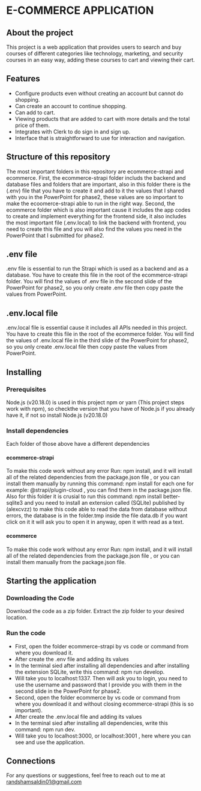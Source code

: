 # E-COMMERCE APPLICATION

## About the project
This project is a web application that provides users to search and buy courses of different categories like technology, marketing, and security courses in an easy way, adding these courses to cart and viewing their cart.

## Features
* Configure products even without creating an account but cannot do shopping.
* Can create an account to continue shopping.
* Can add to cart.
* Viewing products that are added to cart with more details and the total price of them.
* Integrates with Clerk to do sign in and sign up.
* Interface that is straightforward to use for interaction and navigation.

## Structure of this repository
The most important folders in this repository are ecommerce-strapi and ecommerce. First, the ecommerce-strapi folder includs the backend and database files and folders that are important, also in this folder there is the (.env) file that you have to create it and add to it the values that I shared with you in the PowerPoint for phase2, these values are so important to make the ecoomerce-strapi able to run in the right way. Second, the ecommerce folder which is also important cause it includes the app codes to create and implement everything for the frontend side, it also includes the most important file (.env.local) to link the backend with frontend, you need to create this file and you will also find the values you need in the PowerPoint that I submitted for phase2.

## .env file
.env file is essential to run the Strapi which is used as a backend and as a database. You have to create this file in the root of the ecommerce-strapi folder. You will find the values of .env file in the second slide of the PowerPoint for phase2, so you only create .env file then copy paste the values from PowerPoint.

## .env.local file
.env.local file is essential cause it includes all APIs needed in this project. You have to create this file in the root of the ecommerce folder. You will find the values of .env.local file in the third slide of the PowerPoint for phase2, so you only create .env.local file then copy paste the values from PowerPoint.

## Installing
### Prerequisites
Node.js (v20.18.0) is used in this project npm or yarn (This project steps work with npm), so checkthe version that you have of Node.js if you already have it, if not so install Node.js (v20.18.0)
### Install dependencies
Each folder of those above have a different dependencies
#### ecommerce-strapi
To make this code work without any error Run: npm install, and it will install all of the related dependencies from the package.json file , or you can install them manually by running this command: npm install for each one for example:  @strapi/plugin-cloud , you can find them in the package.json file.
Also for this folder it is crusial to run this command: npm install better-sqlite3 and you need to install an extension called (SQLite) published by (alexcvzz) to make this code able to read the data from database without errors, the database is in the folder.tmp inside the file data.db if you want click on it it will ask you to open it in anyway, open it with read as a text.
#### ecommerce
To make this code work without any error Run: npm install, and it will install all of the related dependencies from the package.json file , or you can install them manually from the package.json file.

## Starting the application
### Downloading the Code
Download the code as a zip folder.
Extract the zip folder to your desired location.
### Run the code
*	First, open the folder ecommerce-strapi by vs code or command from where you download it.
*	After create the .env file and adding its values
*	In the terminal sied after installing all dependencies and after installing the extension SQLite, write this command: npm run develop.
*	Will take you to localhost:1337. Then will ask you to login, you need to use the username and password that I provide you with them in the second slide in the PowerPoint for phase2.
*	Second, open the folder ecommerce by vs code or command from where you download it and without closing ecommerce-strapi (this is so important).
*	After create the .env.local file and adding its values
*	In the terminal sied after installing all dependencies, write this command: npm run dev.
*	Will take you to localhost:3000, or localhost:3001 , here where you can see and use the application.

## Connections
For any questions or suggestions, feel free to reach out to me at randshamsaldin01@gmail.com
